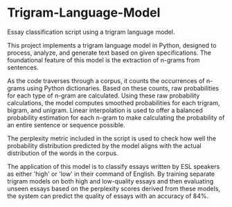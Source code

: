 # Trigram-Language-Model
Essay classification script using a trigram language model. 

This project implements a trigram language model in Python, designed to process, analyze, and generate text based on given specifications. The foundational feature of this model is the extraction of n-grams from sentences. 

As the code traverses through a corpus, it counts the occurrences of n-grams using Python dictionaries. Based on these counts, raw probabilities for each type of n-gram are calculated. Using these raw probability calculations, the model computes smoothed probabilities for each trigram, bigram, and unigram. Linear interpolation is used to offer a balanced probability estimation for each n-gram to make calculating the probability of an entire sentence or sequence possible. 

The perplexity metric included in the script is used to check how well the probability distribution predicted by the model aligns with the actual distribution of the words in the corpus.

The application of this model is to classify essays written by ESL speakers as either 'high' or 'low' in their command of English. By training separate trigram models on both high and low-quality essays and then evaluating unseen essays based on the perplexity scores derived from these models, the system can predict the quality of essays with an accuracy of 84%.
